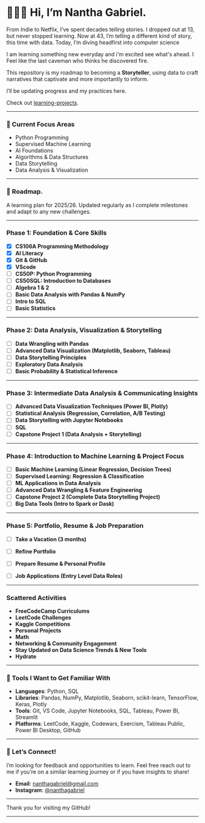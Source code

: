 # 🙋🏾‍♂️ Hi, I’m Nantha Gabriel.

From Indie to Netflix, I’ve spent decades telling stories. I dropped out at 13, but never stopped learning. Now at 43, I’m telling a different kind of story, this time with data. Today, I’m diving headfirst into computer science 

I am learning something new everyday and i'm excited see what's ahead. I Feel like the last caveman who thinks he discovered fire.

This repository is my roadmap to becoming a **Storyteller**, using data to craft narratives that captivate and more importantly to inform.

I’ll be updating progress and my practices here. 

Check out [learning-projects](https://github.com/nanthagabriel/learning-projects).

---

### 🤖 Current Focus Areas

- Python Programming  
- Supervised Machine Learning  
- AI Foundations  
- Algorithms & Data Structures  
- Data Storytelling  
- Data Analysis & Visualization

---

### 📅 Roadmap. 
A learning plan for 2025/26. Updated regularly as I complete milestones and adapt to any new challenges. 

---

### **Phase 1: Foundation & Core Skills**  
- [x] **CS106A Programming Methodology**
- [x] **AI Literacy**
- [x] **Git & GitHub**
- [x] **VScode**
- [ ] **CS50P: Python Programming**
- [ ] **CS50SQL: Introduction to Databases**
- [ ] **Algebra 1 & 2**  
- [ ] **Basic Data Analysis with Pandas & NumPy**  
- [ ] **Intro to SQL**  
- [ ] **Basic Statistics**  

---

### **Phase 2: Data Analysis, Visualization & Storytelling**   
- [ ] **Data Wrangling with Pandas**  
- [ ] **Advanced Data Visualization (Matplotlib, Seaborn, Tableau)**  
- [ ] **Data Storytelling Principles**  
- [ ] **Exploratory Data Analysis**  
- [ ] **Basic Probability & Statistical Inference**  

---

### **Phase 3: Intermediate Data Analysis & Communicating Insights**   
- [ ] **Advanced Data Visualization Techniques (Power BI, Plotly)**  
- [ ] **Statistical Analysis (Regression, Correlation, A/B Testing)**  
- [ ] **Data Storytelling with Jupyter Notebooks**  
- [ ] **SQL**  
- [ ] **Capstone Project 1 (Data Analysis + Storytelling)**  

---

### **Phase 4: Introduction to Machine Learning & Project Focus**  
- [ ] **Basic Machine Learning (Linear Regression, Decision Trees)**  
- [ ] **Supervised Learning: Regression & Classification**  
- [ ] **ML Applications in Data Analysis** 
- [ ] **Advanced Data Wrangling & Feature Engineering**  
- [ ] **Capstone Project 2 (Complete Data Storytelling Project)**  
- [ ] **Big Data Tools (Intro to Spark or Dask)**  

---

### **Phase 5: Portfolio, Resume & Job Preparation**  
- [ ] **Take a Vacation (3 months)**  
- [ ] **Refine Portfolio**  
- [ ] **Prepare Resume & Personal Profile**  
- [ ] **Job Applications (Entry Level Data Roles)**
 

---

### **Scattered Activities**  
- **FreeCodeCamp Curriculums**
- **LeetCode Challenges**  
- **Kaggle Competitions**
- **Personal Projects**
- **Math**
- **Networking & Community Engagement**  
- **Stay Updated on Data Science Trends & New Tools**
- **Hydrate**

---

### 🔧 Tools I Want to Get Familiar With

- **Languages**: Python, SQL  
- **Libraries**: Pandas, NumPy, Matplotlib, Seaborn, scikit-learn, TensorFlow, Keras, Plotly  
- **Tools**: Git, VS Code, Jupyter Notebooks, SQL, Tableau, Power BI, Streamlit  
- **Platforms**: LeetCode, Kaggle, Codewars, Exercism, Tableau Public, Power BI Desktop, GitHub

---

### 💬 Let’s Connect!

I’m looking for feedback and opportunities to learn. Feel free reach out to me if you’re on a similar learning journey or if you have insights to share! 

- **Email**: [nanthagabriel@gmail.com](mailto:nanthagabriel@gmail.com)  
- **Instagram**: [@nanthagabriel](https://www.instagram.com/nanthagabriel/)

---

Thank you for visiting my GitHub! 

---
